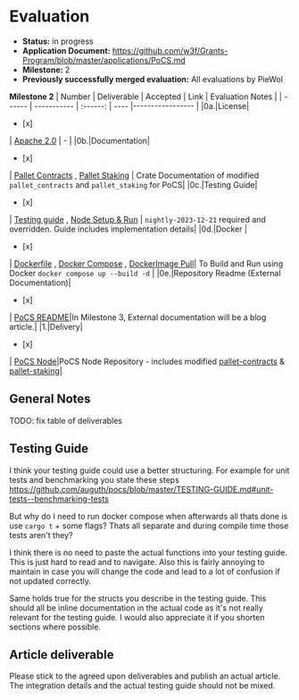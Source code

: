 # Evaluation


- **Status:** in progress
- **Application Document:** https://github.com/w3f/Grants-Program/blob/master/applications/PoCS.md
- **Milestone:** 2
- **Previously successfully merged evaluation:** All evaluations by PieWol


**Milestone 2**
| Number | Deliverable | Accepted | Link | Evaluation Notes |
| ------ | ----------- | :------: | ---- |----------------- |
|0a.|License| <ul><li>[x] </li></ul> | [Apache 2.0](https://github.com/auguth/pocs/blob/master/LICENSE) | - |
|0b.|Documentation| <ul><li>[x] </li></ul> | [Pallet Contracts](https://auguth.github.io/pocs/target/doc/pallet_contracts/) , [Pallet Staking](https://auguth.github.io/pocs/target/doc/pallet_staking/) | Crate Documentation of modified `pallet_contracts` and `pallet_staking` for PoCS|
|0c.|Testing Guide| <ul><li>[x] </li></ul> | [Testing guide](https://github.com/auguth/pocs/blob/master/TESTING-GUIDE.md) , [Node Setup & Run](https://github.com/auguth/pocs/blob/master/README.md#pocs-node-set-up) | `nightly-2023-12-21` required and overridden. Guide includes implementation details|
|0d.|Docker | <ul><li>[x] </li></ul> | [Dockerfile](https://github.com/auguth/pocs/blob/master/Dockerfile) , [Docker Compose](https://github.com/auguth/pocs/blob/master/docker-compose.yml) , [DockerImage Pull](https://github.com/auguth/pocs/blob/master/README.md#docker-pull)| To Build and Run using Docker `docker compose up --build -d` |
|0e.|Repository Readme (External Documentation)| <ul><li>[x] </li></ul> | [PoCS README](https://github.com/auguth/pocs/blob/master/README.md)|In Milestone 3, External documentation will be a blog article.|
|1.|Delivery|<ul><li>[x] </li></ul> | [PoCS Node](https://github.com/auguth/pocs/tree/master)|PoCS Node Repository - includes modified [pallet-contracts](https://github.com/auguth/pocs/tree/master/pallets/contracts) & [pallet-staking](https://github.com/auguth/pocs/tree/master/pallets/staking)|

## General Notes
TODO: fix table of deliverables

## Testing Guide
I think your testing guide could use a better structuring.
For example for unit tests and benchmarking you state these steps 
https://github.com/auguth/pocs/blob/master/TESTING-GUIDE.md#unit-tests--benchmarking-tests

But why do I need to run docker compose when afterwards all thats done is use `cargo t` + some flags? Thats all separate and during compile time those tests aren't they?

I think there is no need to paste the actual functions into your testing guide. This is just hard to read and to navigate. Also this is fairly annoying to maintain in case you will change the code and lead to a lot of confusion if not updated correctly. 

Same holds true for the structs you describe in the testing guide. This should all be inline documentation in the actual code as it's not really relevant for the testing guide. I would also appreciate it if you shorten sections where possible. 

## Article deliverable
Please stick to the agreed upon deliverables and publish an actual article. The integration details and the actual testing guide should not be mixed. 

